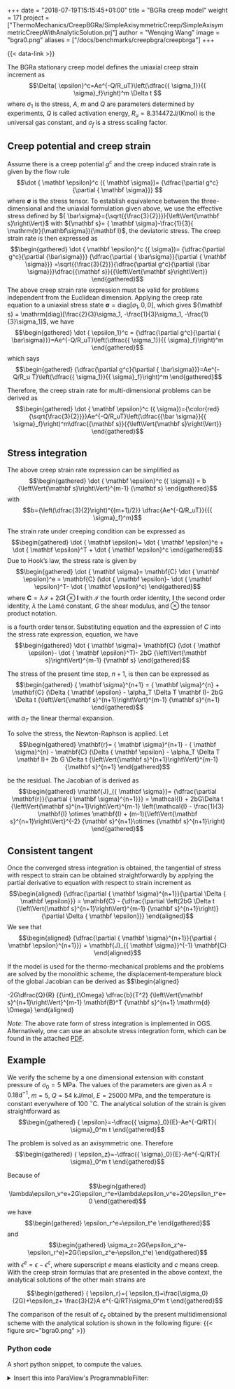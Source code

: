 +++
date = "2018-07-19T15:15:45+01:00"
title = "BGRa creep model"
weight = 171
project = ["ThermoMechanics/CreepBGRa/SimpleAxisymmetricCreep/SimpleAxisymmetricCreepWithAnalyticSolution.prj"]
author = "Wenqing Wang"
image = "bgra0.png"
aliases = ["/docs/benchmarks/creepbgra/creepbrga"]
+++

{{< data-link >}}

The BGRa stationary creep model defines the uniaxial creep strain
increment as
$$\Delta{ \epsilon}^c=Ae^{-Q/R_uT}\left(\dfrac{{ \sigma_1}}{{ \sigma}_f}\right)^m \Delta t
$$
 where $\sigma_1$ is the stress, $A$, $m$ and $Q$ are parameters determined
by experiments, $Q$ is called activation energy,
$R_u=8.314472 \mbox{J/(Kmol)}$ is the universal gas constant, and
${ \sigma}_f$ is a stress scaling factor.

## Creep potential and creep strain

Assume there is a creep potential $g^c$ and the creep induced strain
rate is given by the flow rule
$$\dot { \mathbf \epsilon}^c ({ \mathbf \sigma})= {\dfrac{\partial g^c}{\partial { \mathbf \sigma}}}
$$ where ${ \mathbf\sigma}$ is the stress tensor.
To establish equivalence between the three-dimensional and the uniaxial formulation given above,
 we use the effective stress defined by
${ \bar\sigma}={\sqrt{{\frac{3}{2}}}}{\left\Vert{\mathbf s}\right\Vert}$
with ${\mathbf s}= { \mathbf \sigma}-\frac{1}{3}{ \mathrm{tr}(\mathbf\sigma}){\mathbf I}$,
the deviatoric stress.
The creep strain rate is then expressed as
$$\begin{gathered}
\dot { \mathbf \epsilon}^c ({ \sigma})=  {\dfrac{\partial g^c}{\partial {\bar\sigma}}}
{\dfrac{\partial { \bar\sigma}}{\partial { \mathbf \sigma}}}
=\sqrt{{\frac{3}{2}}}{\dfrac{\partial g^c}{\partial {\bar \sigma}}}\dfrac{{\mathbf s}}{{\left\Vert{\mathbf s}\right\Vert}}
\end{gathered}$$
 The above creep strain rate expression
must be valid for problems independent from the Euclidean dimension. Applying
the creep rate equation to a uniaxial stress state ${\mathbf \sigma} = \mathrm{diag}[\sigma_1, 0, 0]$,
 which gives ${\mathbf s} = \mathrm{diag}[\frac{2}{3}\sigma_1, -\frac{1}{3}\sigma_1, -\frac{1}{3}\sigma_1]$,
 we have
 $$\begin{gathered}
\dot { \epsilon_1}^c = {\dfrac{\partial g^c}{\partial { \bar\sigma}}}=Ae^{-Q/R_uT}\left(\dfrac{{ \sigma_1}}{{ \sigma}_f}\right)^m
\end{gathered}$$
which says
$$\begin{gathered}
 {\dfrac{\partial g^c}{\partial { \bar\sigma}}}=Ae^{-Q/R_u T}\left(\dfrac{{ \sigma_1}}{{ \sigma}_f}\right)^m
\end{gathered}$$

Therefore, the creep strain rate for multi-dimensional problems can be
derived as $$\begin{gathered}
 \dot { \mathbf \epsilon}^c ({ \sigma})={\color{red} {\sqrt{\frac{3}{2}}}}Ae^{-Q/R_uT}\left(\dfrac{{\bar \sigma}}{{ \sigma}_f}\right)^m\dfrac{{\mathbf s}}{{\left\Vert{\mathbf s}\right\Vert}}
\end{gathered}$$

## Stress integration

The above creep strain rate expression can be simplified as $$\begin{gathered}
  \dot { \mathbf \epsilon}^c ({ \sigma}) = b {\left\Vert{\mathbf s}\right\Vert}^{m-1} {\mathbf s}
\end{gathered}$$
with
$$b={\left(\dfrac{3}{2}\right)^{(m+1)/2}} \dfrac{Ae^{-Q/R_uT}}{{{ \sigma}_f}^m}$$

The strain rate under creeping condition can be expressed as
$$\begin{gathered}
\dot { \mathbf \epsilon}= \dot { \mathbf \epsilon}^e + \dot { \mathbf \epsilon}^T
                       + \dot { \mathbf \epsilon}^c
\end{gathered}$$ Due to Hook’s law, the stress rate is
given by
$$\begin{gathered}
\dot { \mathbf \sigma}= \mathbf{C} \dot { \mathbf \epsilon}^e = \mathbf{C}
 (\dot { \mathbf \epsilon}- \dot { \mathbf \epsilon}^T- \dot { \mathbf \epsilon}^c)
\end{gathered}$$
where
$\mathbf{C} = \lambda  \mathcal{I} + 2G \mathbf I \otimes \mathbf I$
with $\mathcal{I}$ the fourth order identity, $\mathbf I$ the second order identity,
$\lambda$ the Lamé constant,  $G$ the shear modulus, and $\otimes$  the tensor
product notation.

is a fourth order tensor. Substituting equation and the expression of $C$
into the stress rate expression, equation, we have
 $$\begin{gathered}
\dot { \mathbf \sigma}=  \mathbf{C} (\dot { \mathbf \epsilon}- \dot { \mathbf \epsilon}^T)- 2bG {\left\Vert{\mathbf s}\right\Vert}^{m-1}
{\mathbf s}
\end{gathered}$$

The stress of the present time step, $n+1$, is then can be expressed as
$$\begin{gathered}
 { \mathbf \sigma}^{n+1} = { \mathbf \sigma}^{n} + \mathbf{C}
  (\Delta { \mathbf \epsilon} - \alpha_T \Delta T \mathbf I)-
 2bG \Delta t {\left\Vert{\mathbf s}^{n+1}\right\Vert}^{m-1} {\mathbf s}^{n+1}
\end{gathered}$$
with $\alpha_T$ the linear thermal expansion.

 To solve the stress, the
Newton-Raphson is applied.
 Let
 $$\begin{gathered}
 \mathbf{r}= { \mathbf \sigma}^{n+1} -
 { \mathbf \sigma}^{n} - \mathbf{C} (\Delta { \mathbf \epsilon} - \alpha_T \Delta T \mathbf I)+ 2b G \Delta t {\left\Vert{\mathbf s}^{n+1}\right\Vert}^{m-1}
 {\mathbf s}^{n+1}
\end{gathered}$$

be the residual. The Jacobian
of is derived as
 $$\begin{gathered}
 \mathbf{J}_{{ \mathbf \sigma}}= {\dfrac{\partial \mathbf{r}}{\partial { \mathbf \sigma}^{n+1}}}  =  \mathcal{I}  + 2bG\Delta t {\left\Vert{\mathbf s}^{n+1}\right\Vert}^{m-1}
 \left(\mathcal{I} - \frac{1}{3} \mathbf{I} \otimes \mathbf{I} + (m-1){\left\Vert{\mathbf s}^{n+1}\right\Vert}^{-2} {\mathbf s}^{n+1}\otimes {\mathbf s}^{n+1}\right)
\end{gathered}$$

## Consistent tangent

Once the converged stress integration is obtained, the tangential of
stress with respect to strain can be obtained straightforwardly by
applying the partial derivative to equation with respect to strain
increment as
$$\begin{aligned}
  {\dfrac{\partial { \mathbf \sigma}^{n+1}}{\partial \Delta { \mathbf \epsilon}}} =   \mathbf{C}  - {\dfrac{\partial \left(2bG \Delta t {\left\Vert{\mathbf s}^{n+1}\right\Vert}^{m-1} {\mathbf s}^{n+1}\right)}{\partial \Delta { \mathbf \epsilon}}}
 \end{aligned}$$
We see that $$\begin{aligned}
  {\dfrac{\partial { \mathbf \sigma}^{n+1}}{\partial { \mathbf \epsilon}^{n+1}}}  = \mathbf{J}_{{ \mathbf \sigma}}^{-1} \mathbf{C}
  \end{aligned}$$

If the model is used for the thermo-mechanical problems and the problems
are solved by the monolithic scheme, the displacement-temperature block
of the global Jacobian can be derived as
$$\begin{aligned}

  -2G\dfrac{Q}{R} {{\int}_{\Omega} \dfrac{b}{T^2} {\left\Vert{\mathbf s}^{n+1}\right\Vert}^{m-1}  \mathbf{B}^T  {\mathbf s}^{n+1} \mathrm{d} \Omega}
\end{aligned}

*Note*: The above rate form of stress integration is implemented in OGS.
 Alternatively, one can use an absolute stress integration form, which can be found in the attached
 [PDF](doku_BGRa.pdf).

## Example

We verify the scheme by a one dimensional extension with constant
pressure of ${ \sigma}_0=5 ~\mbox{MPa}$. The values of the parameters are
given as $A=0.18 \mbox{d}^{-1}$, $m=5$, $Q=54 ~\mbox{kJ/mol}$,
$E=25000 ~\mbox{MPa}$, and the temperature is constant everywhere of
100 $^{\circ}\mbox{C}$. The analytical solution of the strain is given
straightforward as
$$\begin{gathered}
{ \epsilon}=-\dfrac{{ \sigma}_0}{E}-Ae^{-Q/RT}{ \sigma}_0^m t
\end{gathered}$$

The problem is solved as an axisymmetric one. Therefore
$$\begin{gathered}
{ \epsilon_z}=-\dfrac{{ \sigma}_0}{E}-Ae^{-Q/RT}{ \sigma}_0^m t
\end{gathered}$$

Because of
$$\begin{gathered}
\lambda\epsilon_v^e+2G\epsilon_r^e=\lambda\epsilon_v^e+2G\epsilon_t^e=0
\end{gathered}$$
 we have
$$\begin{gathered}
\epsilon_r^e=\epsilon_t^e
\end{gathered}$$
  and
$$\begin{gathered}
\sigma_z=2G(\epsilon_z^e-\epsilon_r^e)=2G(\epsilon_z^e-\epsilon_t^e)
\end{gathered}$$
with $\epsilon^e=\epsilon-\epsilon^c$,
where superscript $e$ means elasticity and $c$ means creep. With the creep strain
formulas that are presented in the above context, the analytical solutions
of the other main strains are

$$\begin{gathered}
{ \epsilon_r}={ \epsilon_t}=\frac{\sigma_0}{2G}+\epsilon_z+
\frac{3}{2}A e^{-Q/RT}\sigma_0^m t
\end{gathered}$$

 The comparison of the result of $\epsilon_z$
obtained by the present multidimensional scheme with the analytical
solution is shown in the following figure:
{{< figure src="bgra0.png" >}}

### Python code

A short python snippet, to compute the values.
<details>
<summary>
Insert this into ParaView's ProgrammableFilter:
</summary>

```python
A = self.GetInputDataObject(0, 0)
numPoints = A.GetNumberOfPoints()
outSxx = vtk.vtkDoubleArray()
outSxx.SetName('analytic_strain_xx')
outSyy = vtk.vtkDoubleArray()
outSyy.SetName('analytic_strain_yy')
outSzz = vtk.vtkDoubleArray()
outSzz.SetName('analytic_strain_zz')
outSxy = vtk.vtkDoubleArray()
outSxy.SetName('analytic_strain_xy')
sigma0=5.0
A=0.18
m=5
Q=54000
E=25000
R=8.314472
sf=1.
t=100
e0=-sigma0/E
c=-A*exp(-Q/(R*373.15))*pow(sigma0,m)
strain_zz=e0+c*t
nv=0.27
G=0.5*E/(1+nv)
strain_rr=strain_zz + 0.5*sigma0/G+1.5*A*exp(-Q/(R*373.15))*pow(sigma0, m)*t
for i in range(0, numPoints):
    outSxx.InsertNextValue(strain_rr)
    outSyy.InsertNextValue(strain_zz)
    outSzz.InsertNextValue(strain_rr)
    outSxy.InsertNextValue(0)
output = self.GetOutput()
output.GetPointData().AddArray(outSxx)
output.GetPointData().AddArray(outSyy)
output.GetPointData().AddArray(outSzz)
output.GetPointData().AddArray(outSxy)
```

</details>
